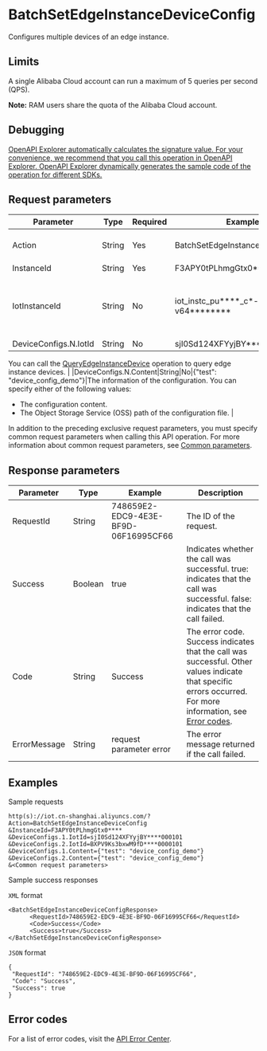 # BatchSetEdgeInstanceDeviceConfig

Configures multiple devices of an edge instance.

## Limits

A single Alibaba Cloud account can run a maximum of 5 queries per second \(QPS\).

**Note:** RAM users share the quota of the Alibaba Cloud account.

## Debugging

[OpenAPI Explorer automatically calculates the signature value. For your convenience, we recommend that you call this operation in OpenAPI Explorer. OpenAPI Explorer dynamically generates the sample code of the operation for different SDKs.](https://api.aliyun.com/#product=Iot&api=BatchSetEdgeInstanceDeviceConfig&type=RPC&version=2018-01-20)

## Request parameters

|Parameter|Type|Required|Example|Description|
|---------|----|--------|-------|-----------|
|Action|String|Yes|BatchSetEdgeInstanceDeviceConfig|The operation that you want to perform. Set the value to BatchSetEdgeInstanceDeviceConfig. |
|InstanceId|String|Yes|F3APY0tPLhmgGtx0\*\*\*\*|The ID of the edge instance. |
|IotInstanceId|String|No|iot\_instc\_pu\*\*\*\*\_c\*-v64\*\*\*\*\*\*\*\*|The ID of the Internet of Things \(IoT\) service instance. This parameter is not required for public instances. However, this parameter is required for the instances that you have purchased. |
|DeviceConfigs.N.IotId|String|No|sjI0Sd124XFYyjBY\*\*\*\*000101|The ID of the device.

You can call the [QueryEdgeInstanceDevice]() operation to query edge instance devices. |
|DeviceConfigs.N.Content|String|No|\{"test": "device\_config\_demo"\}|The information of the configuration. You can specify either of the following values:

-   The configuration content.
-   The Object Storage Service \(OSS\) path of the configuration file. |

In addition to the preceding exclusive request parameters, you must specify common request parameters when calling this API operation. For more information about common request parameters, see [Common parameters](~~30561~~).

## Response parameters

|Parameter|Type|Example|Description|
|---------|----|-------|-----------|
|RequestId|String|748659E2-EDC9-4E3E-BF9D-06F16995CF66|The ID of the request. |
|Success|Boolean|true|Indicates whether the call was successful. true: indicates that the call was successful. false: indicates that the call failed. |
|Code|String|Success|The error code. Success indicates that the call was successful. Other values indicate that specific errors occurred. For more information, see [Error codes](~~135200~~). |
|ErrorMessage|String|request parameter error|The error message returned if the call failed. |

## Examples

Sample requests

```
http(s)://iot.cn-shanghai.aliyuncs.com/? Action=BatchSetEdgeInstanceDeviceConfig
&InstanceId=F3APY0tPLhmgGtx0****
&DeviceConfigs.1.IotId=sjI0Sd124XFYyjBY****000101
&DeviceConfigs.2.IotId=BXPV9Ks3bxwM9fD****0000101
&DeviceConfigs.1.Content={"test": "device_config_demo"}
&DeviceConfigs.2.Content={"test": "device_config_demo"}
&<Common request parameters>
```

Sample success responses

`XML` format

```
<BatchSetEdgeInstanceDeviceConfigResponse>
      <RequestId>748659E2-EDC9-4E3E-BF9D-06F16995CF66</RequestId>
      <Code>Success</Code>
      <Success>true</Success>
</BatchSetEdgeInstanceDeviceConfigResponse>
```

`JSON` format

```
{
 "RequestId": "748659E2-EDC9-4E3E-BF9D-06F16995CF66",
 "Code": "Success",
 "Success": true
}
```

## Error codes

For a list of error codes, visit the [API Error Center](https://error-center.alibabacloud.com/status/product/Iot).

